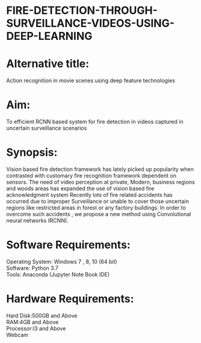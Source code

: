 # FIRE-DETECTION-THROUGH-SURVEILLANCE-VIDEOS-USING-DEEP-LEARNING
# Alternative title:
Action recognition in movie scenes using deep feature technologies
# Aim:
To efficient RCNN based system for fire detection in videos captured in uncertain
surveillance scenarios
# Synopsis:
Vision based fire detection framework has lately picked up popularity when contrasted
with customary fire recognition framework dependent on sensors. The need of video perception
at private, Modern, business regions and woods areas has expanded the use of vision based fire
acknowledgment system Recently lots of fire related accidents has occurred due to improper
Surveillance or unable to cover those uncertain regions like restricted areas in forest or any
factory buildings. In order to overcome such accidents , we propose a new method using
Convolutional neural networks (RCNN).
# Software Requirements:
Operating System: Windows 7 , 8, 10 (64 bit) <br />
Software: Python 3.7 <br />
Tools: Anaconda (Jupyter Note Book IDE) <br />
# Hardware Requirements:
Hard Disk:500GB and Above <br />
RAM:4GB and Above <br />
Processor:I3 and Above <br />
Webcam

